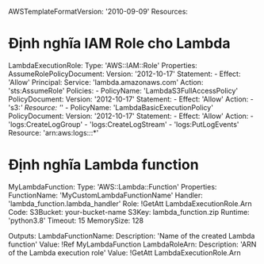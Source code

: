 AWSTemplateFormatVersion: '2010-09-09'
Resources:
  # Định nghĩa IAM Role cho Lambda
  LambdaExecutionRole:
    Type: 'AWS::IAM::Role'
    Properties:
      AssumeRolePolicyDocument:
        Version: '2012-10-17'
        Statement:
          - Effect: 'Allow'
            Principal:
              Service: 'lambda.amazonaws.com'
            Action: 'sts:AssumeRole'
      Policies:
        - PolicyName: 'LambdaS3FullAccessPolicy'
          PolicyDocument:
            Version: '2012-10-17'
            Statement:
              - Effect: 'Allow'
                Action:
                  - 's3:*'
                Resource: '*'
        - PolicyName: 'LambdaBasicExecutionPolicy'
          PolicyDocument:
            Version: '2012-10-17'
            Statement:
              - Effect: 'Allow'
                Action:
                  - 'logs:CreateLogGroup'
                  - 'logs:CreateLogStream'
                  - 'logs:PutLogEvents'
                Resource: 'arn:aws:logs:*:*:*'

  # Định nghĩa Lambda function
  MyLambdaFunction:
    Type: 'AWS::Lambda::Function'
    Properties:
      FunctionName: 'MyCustomLambdaFunctionName'
      Handler: 'lambda_function.lambda_handler'
      Role: !GetAtt LambdaExecutionRole.Arn
      Code:
        S3Bucket: your-bucket-name
        S3Key: lambda_function.zip
      Runtime: 'python3.8'
      Timeout: 15
      MemorySize: 128

Outputs:
  LambdaFunctionName:
    Description: 'Name of the created Lambda function'
    Value: !Ref MyLambdaFunction
  LambdaRoleArn:
    Description: 'ARN of the Lambda execution role'
    Value: !GetAtt LambdaExecutionRole.Arn

